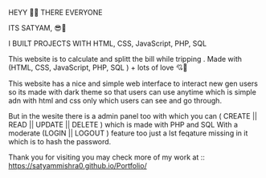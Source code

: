 HEYY 👋👋 THERE EVERYONE

ITS SATYAM, 😎🦾

I BUILT PROJECTS WITH HTML, CSS, JavaScript, PHP, SQL

This website is to calculate and splitt the bill while tripping .
Made with (HTML, CSS, JavaScript, PHP, SQL ) + lots of love 💘💖

This website has a nice and simple web interface to interact new gen users so its made with dark theme so that users can use anytime which is simple adn with html and css only which users can see and go through.

But in the wesite there is a admin panel too with which you can ( CREATE || READ || UPDATE || DELETE ) which is made with PHP and SQL With a moderate (LOGIN || LOGOUT ) feature too just a lst feqature missing in it which is to hash the password.

Thank you for visiting you may check more of my work at :: https://satyammishra0.github.io/Portfolio/